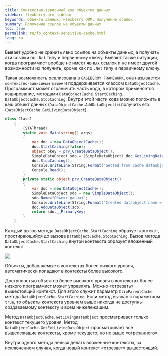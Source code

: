 ```yaml
---
title: Контекстно-зависимый кэш объектов данных
sidebar: flexberry-orm_sidebar
keywords: Объекты данных, Flexberry ORM, получение ссылок
summary: Получение ссылок на объекты данных
toc: true
permalink: ru/fo_context-sensitive-cache.html
lang: ru
---
```


Бывает удобно не хранить явно ссылок на объекты данных, а получать эти ссылки по `.Net` типу и первичному ключу. Бывают также ситуации, когда программист вообще не имеет явных ссылок и не имеет другой возможности их получить, кроме как по `.Net` типу и первичному ключу.

Такая возможность реализована в `CASEBERRY FRAMEWORK`, она называется `контекстно-зависимым кэшем` и поддерживается  классом `DataObjectCache`. Программист может ограничить часть кода, в котором применяется кэширование, методами `DataObjectCache.StartCaching, DataObjectCache.StopCaching`. Внутри этой части кода можно положить в кэш объект данных (`DataObjectCache.AddDataObject`) и получить его (`DataObjectCache.GetLivingDataObject`).

```csharp
class Class1
	{
		[STAThread)
		static void Main(string[) args)
		{
            var doc = new DataObjectCache();
			doc.StartCaching(false);
			object pkey = prv_CreateDataObject();
			SimpleDataObject sdo = (SimpleDataObject) doc.GetLivingDataObject(typeof(SimpleDataObject), pkey);
			doc.StopCaching();
			Console.WriteLine(String.Format("Getted from cache dataobject name = {0}",sdo.Name));
			Console.Read();
		}
		private static object prv_CreateDataObject()
		{
            var doc = new DataObjectCache();
			SimpleDataObject sdo = new SimpleDataObject();			
			sdo.Name="Объект данных";
			Console.WriteLine(String.Format("Created dataobject name = {0}",sdo.Name));
			doc.AddDataObject(sdo);
			return sdo.__PrimaryKey;
		}
	}
```

Каждый вызов метода `DataObjectCache.StartCaching` образует контекст, простирающийся до вызова `DataObjectCache.StopCaching`.  Вызов метода `DataObjectCache.StartCaching` внутри контекста образует вложенный контекст.

![](/images/pages/products/flexberry-orm/data-object/sensitive-cache.png)

Объекты, добавляемые в контекстах более низкого уровня, автоматически попадают в контексты более высокого.

Доступностью объектов более высокого уровня в контекстах более низкого программист может управлять. Можно «отрезать» вышестоящий контекст. Для этого служит параметр `ClipParentCache` метода `DataObjectCache.StartCaching`. Если метод вызван с параметром `true`, то объекты контекста уровнем выше никогда не доступны создаваемому контексту и всем нижележащим.

Метод `DataObjectCache.GetLivingDataObject` просматривает только контекст текущего уровня.
Метод `DataObjectCache.GetExtLivingDataObject` просматривает все вышележащие контексты, кроме текущего, но не выше «отрезанного».

Внутри одного метода нельзя делать вложенные контексты, за исключением случая, когда новый контекст «отрезает» вышестоящий.
